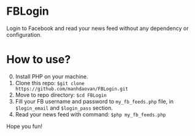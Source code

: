 # FBLogin
Login to Facebook and read your news feed without any dependency or configuration.

# How to use?
0. Install PHP on your machine.
1. Clone this repo: `$git clone https://github.com/manhdaovan/FBLogin.git`
2. Move to repo directory: `$cd FBLogin`
3. Fill your FB username and password to `my_fb_feeds.php` file, in `$login_email` and `$login_pass` section.
4. Read your news feed with command: `$php my_fb_feeds.php`

Hope you fun!
